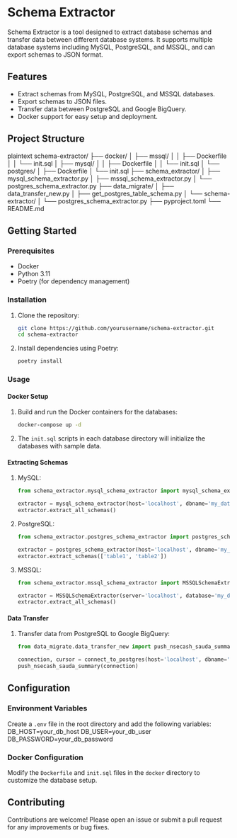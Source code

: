 # Schema Extractor

Schema Extractor is a tool designed to extract database schemas and transfer data between different database systems. It supports multiple database systems including MySQL, PostgreSQL, and MSSQL, and can export schemas to JSON format.

## Features

- Extract schemas from MySQL, PostgreSQL, and MSSQL databases.
- Export schemas to JSON files.
- Transfer data between PostgreSQL and Google BigQuery.
- Docker support for easy setup and deployment.

## Project Structure

plaintext
schema-extractor/
├── docker/
│ ├── mssql/
│ │ ├── Dockerfile
│ │ └── init.sql
│ ├── mysql/
│ │ ├── Dockerfile
│ │ └── init.sql
│ └── postgres/
│ ├── Dockerfile
│ └── init.sql
├── schema_extractor/
│ ├── mysql_schema_extractor.py
│ ├── mssql_schema_extractor.py
│ └── postgres_schema_extractor.py
├── data_migrate/
│ ├── data_transfer_new.py
│ ├── get_postgres_table_schema.py
│ └── schema-extractor/
│ └── postgres_schema_extractor.py
├── pyproject.toml
└── README.md


## Getting Started

### Prerequisites

- Docker
- Python 3.11
- Poetry (for dependency management)

### Installation

1. Clone the repository:

    ```sh
    git clone https://github.com/yourusername/schema-extractor.git
    cd schema-extractor
    ```

2. Install dependencies using Poetry:

    ```sh
    poetry install
    ```

### Usage

#### Docker Setup

1. Build and run the Docker containers for the databases:

    ```sh
    docker-compose up -d
    ```

2. The `init.sql` scripts in each database directory will initialize the databases with sample data.

#### Extracting Schemas

1. MySQL:

    ```python
    from schema_extractor.mysql_schema_extractor import mysql_schema_extractor

    extractor = mysql_schema_extractor(host='localhost', dbname='my_database', user='my_user', password='my_password')
    extractor.extract_all_schemas()
    ```

2. PostgreSQL:

    ```python
    from schema_extractor.postgres_schema_extractor import postgres_schema_extractor

    extractor = postgres_schema_extractor(host='localhost', dbname='my_database', user='my_user', password='my_password')
    extractor.extract_schemas(['table1', 'table2'])
    ```

3. MSSQL:

    ```python
    from schema_extractor.mssql_schema_extractor import MSSQLSchemaExtractor

    extractor = MSSQLSchemaExtractor(server='localhost', database='my_database', username='my_user', password='my_password')
    extractor.extract_all_schemas()
    ```

#### Data Transfer

1. Transfer data from PostgreSQL to Google BigQuery:

    ```python
    from data_migrate.data_transfer_new import push_nsecash_sauda_summary

    connection, cursor = connect_to_postgres(host='localhost', dbname='my_database', user='my_user', password='my_password')
    push_nsecash_sauda_summary(connection)
    ```

## Configuration

### Environment Variables

Create a `.env` file in the root directory and add the following variables:
DB_HOST=your_db_host
DB_USER=your_db_user
DB_PASSWORD=your_db_password


### Docker Configuration

Modify the `Dockerfile` and `init.sql` files in the `docker` directory to customize the database setup.

## Contributing

Contributions are welcome! Please open an issue or submit a pull request for any improvements or bug fixes.

